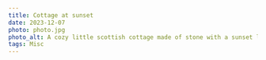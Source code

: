 ```yaml
---
title: Cottage at sunset
date: 2023-12-07
photo: photo.jpg
photo_alt: A cozy little scottish cottage made of stone with a sunset light
tags: Misc
---
```


